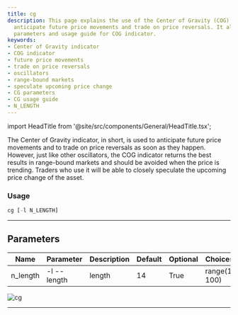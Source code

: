 ```yaml
---
title: cg
description: This page explains the use of the Center of Gravity (COG) indicator to
  anticipate future price movements and trade on price reversals. It also includes
  parameters and usage guide for COG indicator.
keywords:
- Center of Gravity indicator
- COG indicator
- future price movements
- trade on price reversals
- oscillators
- range-bound markets
- speculate upcoming price change
- CG parameters
- CG usage guide
- N_LENGTH
---
```


import HeadTitle from '@site/src/components/General/HeadTitle.tsx';

<HeadTitle title="crypto /ta/cg - Reference | OpenBB Terminal Docs" />

The Center of Gravity indicator, in short, is used to anticipate future price movements and to trade on price reversals as soon as they happen. However, just like other oscillators, the COG indicator returns the best results in range-bound markets and should be avoided when the price is trending. Traders who use it will be able to closely speculate the upcoming price change of the asset.

### Usage

```python wordwrap
cg [-l N_LENGTH]
```

---

## Parameters

| Name | Parameter | Description | Default | Optional | Choices |
| ---- | --------- | ----------- | ------- | -------- | ------- |
| n_length | -l  --length | length | 14 | True | range(1, 100) |

![cg](https://user-images.githubusercontent.com/46355364/154310202-cd0d703e-21ba-41a2-b58a-5b8547efa887.png)

---
